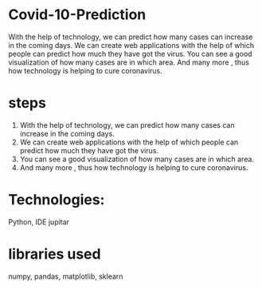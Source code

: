 # Covid-10-Prediction

With the help of technology, we can predict how many cases can increase in the coming days. 
We can create web applications with the help of which people can predict how much they have got the virus. 
You can see a good visualization of how many cases are in which area. 
And many more , thus how technology is helping to cure coronavirus.




# steps 

1) With the help of technology, we can predict how many cases can increase in the coming days.
2) We can create web applications with the help of which people can predict how much they have got the virus.
3) You can see a good visualization of how many cases are in which area. 
4) And many more , thus how technology is helping to cure coronavirus.

# Technologies:    
Python, IDE jupitar 

# libraries used 
numpy, pandas, matplotlib, sklearn
